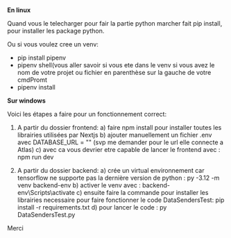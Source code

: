 **En linux**

Quand vous le telecharger pour fair la partie python marcher fait pip install, pour installer les package python. 

Ou si vous voulez cree un venv:
- pip install pipenv
- pipenv shell(vous aller savoir si vous ete dans le venv si vous avez le nom de votre projet ou fichier en parenthèse sur la gauche de votre cmdPromt
- pipenv install

**Sur windows**

Voici les étapes a faire pour un fonctionnement correct:

1. A partir du dossier frontend:
  a) faire npm install pour installer toutes les librairies utilisées par Nextjs
  b) ajouter manuellement un fichier .env avec DATABASE_URL = "" (svp me demander pour le url elle connecte a Atlas)
  c) avec ca vous devrier etre capable de lancer le frontend avec : npm run dev

3. A partir du dossier backend:
  a) crée un virtual environnement car tensorflow ne supporte pas la dernière version de python : py -3.12 -m venv backend-env
  b) activer le venv avec : backend-env\Scripts\activate
  c) ensuite faire la commande pour installer les librairies necessaire pour faire fonctionner le code DataSendersTest: pip install -r requirements.txt
  d) pour lancer le code : py DataSendersTest.py

Merci
